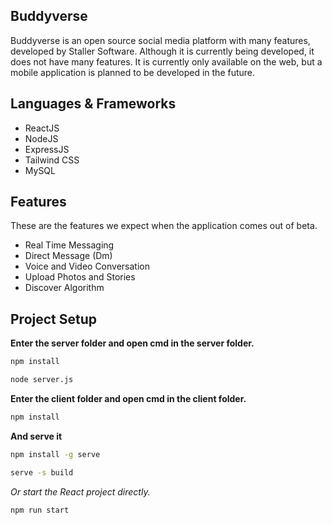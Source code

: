 <h2>Buddyverse</h2>
<p>Buddyverse is an open source social media platform with many features, developed by Staller Software. Although it is currently being developed, it does not have many features. It is currently only available on the web, but a mobile application is planned to be developed in the future.</p>

<h2>Languages & Frameworks</h2>

- ReactJS
- NodeJS
- ExpressJS
- Tailwind CSS
- MySQL

<h2>Features</h2>
<p>These are the features we expect when the application comes out of beta.</p>

- Real Time Messaging
- Direct Message (Dm)
- Voice and Video Conversation
- Upload Photos and Stories
- Discover Algorithm

## Project Setup
**Enter the server folder and open cmd in the server folder.**
```bash
npm install
```
```bash
node server.js
```

**Enter the client folder and open cmd in the client folder.**
```bash
npm install
```
**And serve it**
```bash
npm install -g serve
```
```bash
serve -s build
```
*Or start the React project directly.*
```bash
npm run start
```

